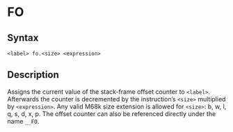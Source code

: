 # FO

## Syntax
```assembly
<label> fo.<size> <expression>
```

## Description
Assigns the current value of the stack-frame offset counter to `<label>`.
Afterwards the counter is decremented by the instruction’s `<size>` multiplied by `<expression>`. Any valid M68k size extension is allowed for `<size>`: b, w, l, q, s, d, x, p. The offset counter can also be referenced directly under the name `__FO`.
